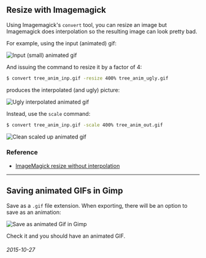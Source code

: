 Resize with Imagemagick
---

Using Imagemagick's `convert` tool, you can resize an image but Imagemagick
does interpolation so the resulting image can look pretty bad.

For example, using the input (animated) gif:

![Input (small) animated gif](img/2015-10-27/tree_anim_inp.gif)

And issuing the command to resize it by a factor of 4:

```bash
$ convert tree_anim_inp.gif -resize 400% tree_anim_ugly.gif
```

produces the interpolated (and ugly) picture:

![Ugly interpolated animated gif](img/2015-10-27/tree_anim_ugly.gif)

Instead, use the `scale` command:

```bash
$ convert tree_anim_inp.gif -scale 400% tree_anim_out.gif
```

![Clean scaled up animated gif](img//2015-10-27/tree_anim_out.gif)


### Reference

* [ImageMagick resize without interpolation](http://stackoverflow.com/questions/32485277/imagemagick-resize-without-interpolation)

---

Saving animated GIFs in Gimp
---

Save as a `.gif` file extension.  When exporting, there will be an option to save as an animation:

![Save as animated Gif in Gimp](img/2015-10-27/save_anim_gimp.png)

Check it and you should have an animated GIF.

###### 2015-10-27
